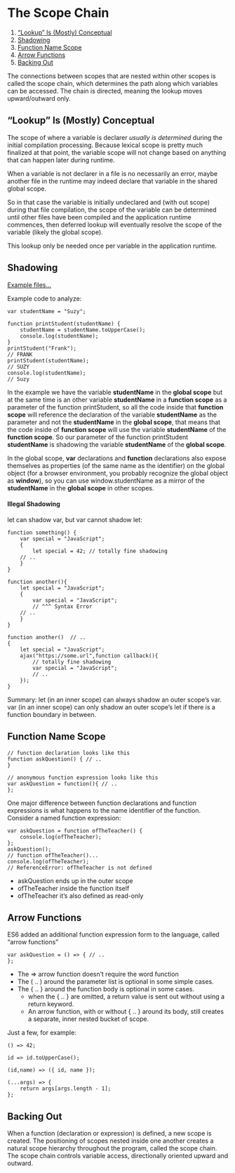 # The Scope Chain

1. [“Lookup” Is (Mostly) Conceptual](#lookup)
2. [Shadowing](#shadowing)
3. [Function Name Scope](#functionNameScope)
4. [Arrow Functions](#arrowFunctions)
5. [Backing Out](#backingOut)

The connections between scopes that are nested within other scopes is called the scope chain, which determines the path along which variables can be accessed. The chain is directed, meaning the lookup moves upward/outward only.

## <a id="lookup"></a> “Lookup” Is (Mostly) Conceptual

The scope of where a variable is declarer _usually is determined_ during the initial compilation processing. Because lexical scope is pretty much finalized at that point, the variable scope will not change based on anything that can happen later during runtime.

When a variable is not declarer in a file is no necessarily an error, maybe another file in the runtime may indeed declare that variable in the shared global scope.

So in that case the variable is initially undeclared and (with out scope) during that file compilation, the scope of the variable can be determined until other files have been compiled and the application runtime commences, then deferred lookup will eventually resolve the scope of the variable (likely the global scope).

This lookup only be needed once per variable in the application runtime.

## <a id="shadowing"></a> Shadowing

[Example files...](../Examples/Shadowing/)

Example code to analyze:

```
var studentName = "Suzy";

function printStudent(studentName) {
    studentName = studentName.toUpperCase();
    console.log(studentName);
}
printStudent("Frank");
// FRANK
printStudent(studentName);
// SUZY
console.log(studentName);
// Suzy
```

In the example we have the variable **studentName** in the **global scope** but at the same time is an other variable **studentName** in a **function scope** as a parameter of the function printStudent, so all the code inside that **function scope** will reference the declaration of the variable **studentName** as the parameter and not the **studentName** in the **global scope**, that means that the code inside of **function scope** will use the variable **studentName** of the **function scope**. So our parameter of the function printStudent **studentName** is shadowing the variable **studentName** of the **global scope**.

In the global scope, **var** declarations and **function** declarations also expose themselves as properties (of the same name as the identifier) on the global object (for a browser environment, you probably recognize the global object as **window**), so you can use window.studentName as a mirror of the **studentName** in the **global scope** in other scopes.

#### Illegal Shadowing

let can shadow var, but var cannot shadow let:

```
function something() {
    var special = "JavaScript";
    {
        let special = 42; // totally fine shadowing
    // ..
    }
}

function another(){
    let special = "JavaScript";
    {
        var special = "JavaScript";
        // ^^^ Syntax Error
    // ..
    }
}

function another()  // ..
{
    let special = "JavaScript";
    ajax("https://some.url",function callback(){
        // totally fine shadowing
        var special = "JavaScript";
        // ..
    });
}
```

Summary: let (in an inner scope) can always shadow an outer scope’s var. var (in an inner scope) can only shadow an outer scope’s let if there is a function boundary in between.

## <a id="functionNameScope"></a> Function Name Scope

```
// function declaration looks like this
function askQuestion() { // ..
}

// anonymous function expression looks like this
var askQuestion = function(){ // ..
};
```

One major difference between function declarations and function expressions is what happens to the name identifier of the function. Consider a named function expression:

```
var askQuestion = function ofTheTeacher() {
    console.log(ofTheTeacher);
};
askQuestion();
// function ofTheTeacher()...
console.log(ofTheTeacher);
// ReferenceError: ofTheTeacher is not defined
```

- askQuestion ends up in the outer scope
- ofTheTeacher inside the function itself
- ofTheTeacher it’s also defined as read-only

## <a id="arrowFunctions"></a> Arrow Functions

ES6 added an additional function expression form to the language, called “arrow functions”

```
var askQuestion = () => { // ..
};
```

- The => arrow function doesn’t require the word function
- The ( .. ) around the parameter list is optional in some simple cases.
- The { .. } around the function body is optional in some cases.
  - when the { .. } are omitted, a return value is sent out without using a return keyword.
  - An arrow function, with or without { .. } around its body, still creates a separate, inner nested bucket of scope.

Just a few, for example:

```
() => 42;

id => id.toUpperCase();

(id,name) => ({ id, name });

(...args) => {
    return args[args.length - 1];
};
```

## <a id="backingOut"></a> Backing Out

When a function (declaration or expression) is defined, a new scope is created. The positioning of scopes nested inside one another creates a natural scope hierarchy throughout the program, called the scope chain. The scope chain controls variable access, directionally oriented upward and outward.
